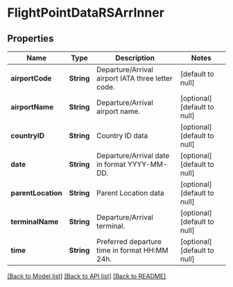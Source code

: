 # FlightPointDataRSArrInner
## Properties

| Name | Type | Description | Notes |
|------------ | ------------- | ------------- | -------------|
| **airportCode** | **String** | Departure/Arrival airport IATA three letter code. | [default to null] |
| **airportName** | **String** | Departure/Arrival airport name. | [optional] [default to null] |
| **countryID** | **String** | Country ID data | [optional] [default to null] |
| **date** | **String** | Departure/Arrival date in format YYYY-MM-DD. | [optional] [default to null] |
| **parentLocation** | **String** | Parent Location data | [optional] [default to null] |
| **terminalName** | **String** | Departure/Arrival terminal. | [optional] [default to null] |
| **time** | **String** | Preferred departure time in format HH:MM 24h. | [optional] [default to null] |

[[Back to Model list]](../README.md#documentation-for-models) [[Back to API list]](../README.md#documentation-for-api-endpoints) [[Back to README]](../README.md)

